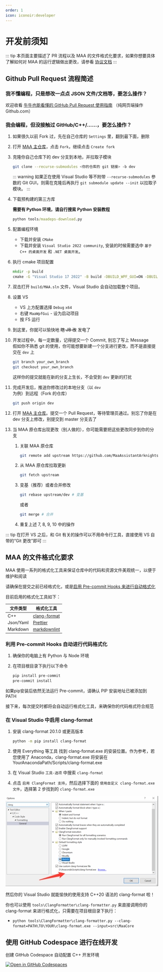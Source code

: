```yaml
---
order: 1
icon: iconoir:developer
---
```


# 开发前须知

::: tip
本页面主要描述了 PR 流程以及 MAA 的文件格式化要求，如果你想要具体了解如何对 MAA 的运行逻辑做出更改，请参看 [协议文档](../protocol/)
:::

## Github Pull Request 流程简述

### 我不懂编程，只是想改一点点 JSON 文件/文档等，要怎么操作？

欢迎收看 [牛牛也能看懂的 GitHub Pull Request 使用指南](./pr-tutorial.md) （纯网页端操作 Github.com）

### 我会编程，但没接触过 GitHub/C++/……，要怎么操作？

1. 如果很久以前 Fork 过，先在自己仓库的 `Settings` 里，翻到最下面，删除
2. 打开 [MAA 主仓库](https://github.com/MaaAssistantArknights/MaaAssistantArknights)，点击 `Fork`，继续点击 `Create fork`
3. 克隆你自己仓库下的 dev 分支到本地，并拉取子模块

    ```bash
    git clone --recurse-submodules <你的仓库的 git 链接> -b dev
    ```

    ::: warning
    如果正在使用 Visual Studio 等不附带 `--recurse-submodules` 参数的 Git GUI，则需在克隆后再执行 `git submodule update --init` 以拉取子模块。
    :::

4. 下载预构建的第三方库

    **需要有 Python 环境，请自行搜索 Python 安装教程**  

    ```cmd
    python tools/maadeps-download.py
    ```

5. 配置编程环境

    - 下载并安装 `CMake`
    - 下载并安装 `Visual Studio 2022 community`, 安装的时候需要选中 `基于 C++ 的桌面开发` 和 `.NET 桌面开发`。

6. 执行 cmake 项目配置

    ```cmd
    mkdir -p build
    cmake -G "Visual Studio 17 2022" -B build -DBUILD_WPF_GUI=ON -DBUILD_DEBUG_DEMO=ON
    ```

7. 双击打开 `build/MAA.sln` 文件，Visual Studio 会自动加载整个项目。
8. 设置 VS

    - VS 上方配置选择 `Debug` `x64`
    - 右键 `MaaWpfGui` - 设为启动项目
    - 按 F5 运行

9. 到这里，你就可以愉快地 ~~瞎 JB 改~~ 发电了
10. 开发过程中，每一定数量，记得提交一个 Commit, 别忘了写上 Message  
   假如你不熟悉 git 的使用，你可能想要新建一个分支进行更改，而不是直接提交在 `dev` 上

    ```bash
    git branch your_own_branch
    git checkout your_own_branch
    ```

    这样你的提交就能在新的分支上生长，不会受到 `dev` 更新的打扰

11. 完成开发后，推送你修改过的本地分支（以 `dev` 为例）到远程（Fork 的仓库）

    ```bash
    git push origin dev
    ```

12. 打开 [MAA 主仓库](https://github.com/MaaAssistantArknights/MaaAssistantArknights)。提交一个 Pull Request，等待管理员通过。别忘了你是在 dev 分支上修改，别提交到 master 分支去了
13. 当 MAA 原仓库出现更改（别人做的），你可能需要把这些更改同步到你的分支

    1. 关联 MAA 原仓库

        ```bash
        git remote add upstream https://github.com/MaaAssistantArknights/MaaAssistantArknights.git
        ```

    2. 从 MAA 原仓库拉取更新

        ```bash
        git fetch upstream
        ```

    3. 变基（推荐）或者合并修改

        ```bash
        git rebase upstream/dev # 变基
        ```

        或者

        ```bash
        git merge # 合并
        ```

    4. 重复上述 7, 8, 9, 10 中的操作

::: tip
在打开 VS 之后，和 Git 有关的操作可以不用命令行工具，直接使用 VS 自带的“Git 更改”即可
:::

## MAA 的文件格式化要求

MAA 使用一系列的格式化工具来保证仓库中的代码和资源文件美观统一，以便于维护和阅读

请确保在提交之前已经格式化，或是[启用 Pre-commit Hooks 来进行自动格式化](#利用-pre-commit-hooks-自动进行代码格式化)

目前启用的格式化工具如下：

| 文件类型 | 格式化工具 |
| --- | --- |
| C++ | [clang-format](https://clang.llvm.org/docs/ClangFormat.html) |
| Json/Yaml | [Prettier](https://prettier.io/) |
| Markdown | [markdownlint](https://github.com/DavidAnson/markdownlint-cli2) |

### 利用 Pre-commit Hooks 自动进行代码格式化

1. 确保你的电脑上有 Python 与 Node 环境

2. 在项目根目录下执行以下命令

    ```bash
    pip install pre-commit
    pre-commit install
    ```

如果pip安装后依然无法运行 Pre-commit，请确认 PIP 安装地址已被添加到 PATH

接下来，每次提交时都将会自动运行格式化工具，来确保你的代码格式符合规范

### 在 Visual Studio 中启用 clang-format

1. 安装 clang-format 20.1.0 或更高版本

    ```bash
    python -m pip install clang-format
    ```

2. 使用 Everything 等工具 找到 clang-format.exe 的安装位置。作为参考，若您使用了 Anaconda，clang-format.exe 将安装在 YourAnacondaPath/Scripts/clang-format.exe

3. 在 Visual Studio `工具-选项` 中搜索 `clang-format`
4. 点击 `启用 ClangFormat 支持`，然后选择下面的 `使用自定义 clang-format.exe 文件`，选择第 2 步找到的 `clang-format.exe`

![Visual Studio 设置 clang-format](/images/zh-cn/development-enable-vs-clang-format.png)

然后你的 Visual Studio 就能愉快的使用支持 C++20 语法的 clang-format 啦！

你也可以使用 `tools\ClangFormatter\clang-formatter.py` 来直接调用你的 clang-format 来进行格式化，只需要在项目根目录下执行：

- `python tools\ClangFormatter\clang-formatter.py --clang-format=PATH\TO\YOUR\clang-format.exe --input=src\MaaCore`

## 使用 GitHub Codespace 进行在线开发

创建 GitHub Codespace 自动配置 C++ 开发环境

[![Open in GitHub Codespaces](https://github.com/codespaces/badge.svg?color=green)](https://codespaces.new/MaaAssistantArknights/MaaAssistantArknights?devcontainer_path=.devcontainer%2F1%2Fdevcontainer.json)
